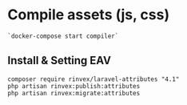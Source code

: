 # Compile assets (js, css)
    `docker-compose start compiler`

## Install & Setting EAV
```
composer require rinvex/laravel-attributes "4.1"
php artisan rinvex:publish:attributes
php artisan rinvex:migrate:attributes
```
